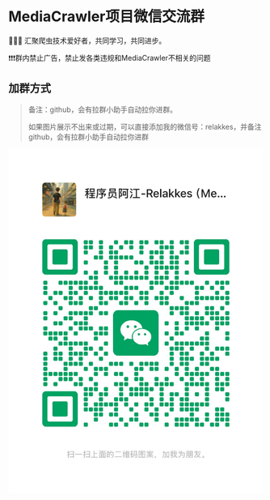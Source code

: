 # MediaCrawler项目微信交流群

👏👏👏 汇聚爬虫技术爱好者，共同学习，共同进步。

❗️❗️❗️群内禁止广告，禁止发各类违规和MediaCrawler不相关的问题

## 加群方式
> 备注：github，会有拉群小助手自动拉你进群。
> 
> 如果图片展示不出来或过期，可以直接添加我的微信号：relakkes，并备注github，会有拉群小助手自动拉你进群

![relakkes_wechat](static/images/relakkes_weichat.jpg)